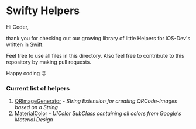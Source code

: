 # Swifty Helpers

Hi Coder,

thank you for checking out our growing library of little Helpers for iOS-Dev's written in [Swift](http://swift.org).

Feel free to use all files in this directory.
Also feel free to contribute to this repository by making pull requests.

Happy coding 😉

### Current list of helpers

1. [QRImageGenerator](https://github.com/slashkeys/SwiftyHelpers/tree/master/QRImageGenerator) - *String Extension for creating QRCode-Images based on a String*
2. [MaterialColor](https://github.com/slashkeys/SwiftyHelpers/tree/master/MaterialColor) - *UIColor SubClass containing all colors from Google's Material Design*

